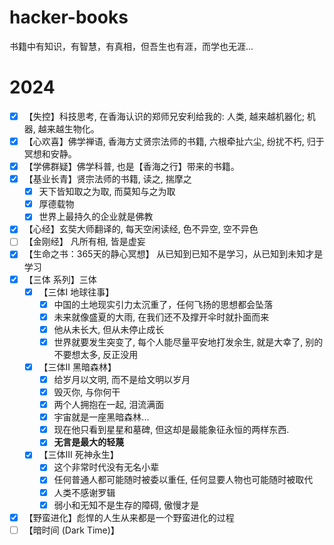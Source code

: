 # hacker-books
书籍中有知识，有智慧，有真相，但吾生也有涯，而学也无涯...
# 2024
- [x] 【失控】科技思考, 在香海认识的郑师兄安利给我的: 人类, 越来越机器化; 机器, 越来越生物化。
- [x] 【心欢喜】佛学禅语, 香海方丈贤宗法师的书籍, 六根牵扯六尘, 纷扰不朽, 归于冥想和安静。
- [x] 【学佛群疑】佛学科普, 也是【香海之行】带来的书籍。
- [x] 【基业长青】贤宗法师的书籍, 读之, 揣摩之
  - [x] 天下皆知取之为取, 而莫知与之为取
  - [x] 厚德载物
  - [x] 世界上最持久的企业就是佛教
- [x] 【心经】玄奘大师翻译的, 每天空闲读经, 色不异空, 空不异色
- [ ] 【金刚经】 凡所有相, 皆是虚妄
- [x] 【生命之书：365天的静心冥想】 从已知到已知不是学习，从已知到未知才是学习
- [x] 【三体 系列】三体
  - [x] 【三体I 地球往事】
    - [x] 中国的土地现实引力太沉重了，任何飞扬的思想都会坠落
    - [x] 未来就像盛夏的大雨, 在我们还不及撑开伞时就扑面而来
    - [x] 他从未长大, 但从未停止成长
    - [x] 世界就要发生突变了, 每个人能尽量平安地打发余生, 就是大幸了, 别的不要想太多, 反正没用   
  - [x] 【三体II 黑暗森林】
    - [x] 给岁月以文明, 而不是给文明以岁月
    - [x] 毁灭你, 与你何干
    - [x] 两个人拥抱在一起, 泪流满面
    - [x] 宇宙就是一座黑暗森林...
    - [x] 现在他只看到星星和墓碑, 但这却是最能象征永恒的两样东西.
    - [x] **无言是最大的轻蔑**      
  - [x] 【三体III 死神永生】
    - [x] 这个非常时代没有无名小辈
    - [x] 任何普通人都可能随时被委以重任, 任何显要人物也可能随时被取代
    - [x] 人类不感谢罗辑
    - [x] 弱小和无知不是生存的障碍, 傲慢才是
- [x] 【野蛮进化】彪悍的人生从来都是一个野蛮进化的过程
- [ ] 【暗时间 (Dark Time)】
